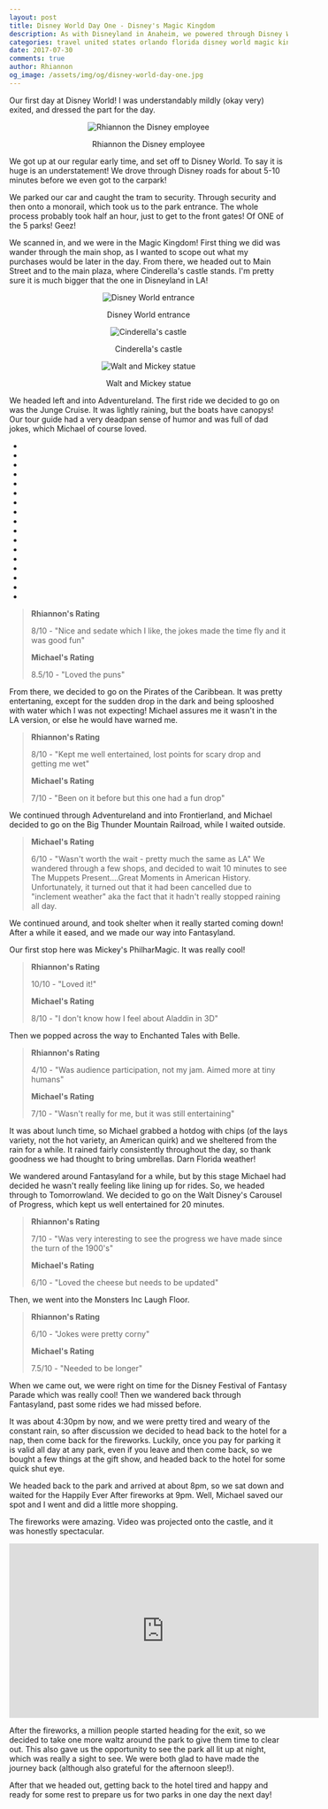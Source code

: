 ```yaml
---
layout: post
title: Disney World Day One - Disney's Magic Kingdom
description: As with Disneyland in Anaheim, we powered through Disney World pretty quickly, leaving us time to duck back to our hotel for a nap before returning for the evening's fireworks.
categories: travel united states orlando florida disney world magic kingdom
date: 2017-07-30
comments: true
author: Rhiannon
og_image: /assets/img/og/disney-world-day-one.jpg
---
```

Our first day at Disney World! I was understandably mildly (okay very) exited, and dressed the part for the day.

<div style="margin-bottom: 10px; text-align: center;">
    <img src="/assets/img/blog/IMG_0781.JPG" alt="Rhiannon the Disney employee">
    <p>Rhiannon the Disney employee</p>
</div>

We got up at our regular early time, and set off to Disney World. To say it is huge is an understatement! We drove through Disney roads for about 5-10 minutes before we even got to the carpark!

We parked our car and caught the tram to security. Through security and then onto a monorail, which took us to the park entrance. The whole process probably took half an hour, just to get to the front gates! Of ONE of the 5 parks! Geez!

We scanned in, and we were in the Magic Kingdom! First thing we did was wander through the main shop, as I wanted to scope out what my purchases would be later in the day. From there, we headed out to Main Street and to the main plaza, where Cinderella's castle stands. I'm pretty sure it is much bigger that the one in Disneyland in LA!

<div style="margin-bottom: 10px; text-align: center;">
    <img src="/assets/img/blog/IMG_0776.jpg" alt="Disney World entrance">
    <p>Disney World entrance</p>
</div>

<div style="margin-bottom: 10px; text-align: center;">
    <img src="/assets/img/blog/IMG_0783.jpg" alt="Cinderella's castle">
    <p>Cinderella's castle</p>
</div>

<div style="margin-bottom: 10px; text-align: center;">
    <img src="/assets/img/blog/IMG_5939.jpg" alt="Walt and Mickey statue">
    <p>Walt and Mickey statue</p>
</div>

We headed left and into Adventureland. The first ride we decided to go on was the Junge Cruise. It was lightly raining, but the boats have canopys! Our tour guide had a very deadpan sense of humor and was full of dad jokes, which Michael of course loved.

<div class="flickerplate" style="margin-bottom: 10px;">
    <ul>
        <li data-background="/assets/img/blog/IMG_5826.jpg"></li>
        <li data-background="/assets/img/blog/IMG_5827.jpg"></li>
        <li data-background="/assets/img/blog/IMG_5828.jpg"></li>
        <li data-background="/assets/img/blog/IMG_5830.jpg"></li>
        <li data-background="/assets/img/blog/IMG_5839.jpg"></li>
        <li data-background="/assets/img/blog/IMG_5842.jpg"></li>
        <li data-background="/assets/img/blog/IMG_5846.jpg"></li>
        <li data-background="/assets/img/blog/IMG_5851.jpg"></li>
        <li data-background="/assets/img/blog/IMG_5856.jpg"></li>
        <li data-background="/assets/img/blog/IMG_5859.jpg"></li>
        <li data-background="/assets/img/blog/IMG_5860.jpg"></li>
        <li data-background="/assets/img/blog/IMG_5863.jpg"></li>
        <li data-background="/assets/img/blog/IMG_5867.jpg"></li>
        <li data-background="/assets/img/blog/IMG_5870.jpg"></li>
        <li data-background="/assets/img/blog/IMG_5873.jpg"></li>
        <li data-background="/assets/img/blog/IMG_5880.jpg"></li>
        <li data-background="/assets/img/blog/IMG_5885.jpg"></li>
    </ul>
</div>

> **Rhiannon's Rating**
>
> 8/10 - "Nice and sedate which I like, the jokes made the time fly and it was good fun"
>
> **Michael's Rating**
>
> 8.5/10 - "Loved the puns"

From there, we decided to go on the Pirates of the Caribbean. It was pretty entertaning, except for the sudden drop in the dark and being splooshed with water which I was not expecting! Michael assures me it wasn't in the LA version, or else he would have warned me.

> **Rhiannon's Rating**
>
> 8/10 - "Kept me well entertained, lost points for scary drop and getting me wet"
>
> **Michael's Rating**
>
> 7/10 - "Been on it before but this one had a fun drop"

We continued through Adventureland and into Frontierland, and Michael decided to go on the Big Thunder Mountain Railroad, while I waited outside.

> **Michael's Rating**
>
> 6/10 - "Wasn't worth the wait - pretty much the same as LA"
We wandered through a few shops, and decided to wait 10 minutes to see The Muppets Present....Great Moments in American History. Unfortunately, it turned out that it had been cancelled due to "inclement weather" aka the fact that it hadn't really stopped raining all day.

We continued around, and took shelter when it really started coming down! After a while it eased, and we made our way into Fantasyland.

Our first stop here was Mickey's PhilharMagic. It was really cool!

> **Rhiannon's Rating**
>
> 10/10 - "Loved it!"
>
> **Michael's Rating**
>
> 8/10 - "I don't know how I feel about Aladdin in 3D"

Then we popped across the way to Enchanted Tales with Belle.

> **Rhiannon's Rating**
>
> 4/10 - "Was audience participation, not my jam. Aimed more at tiny humans"
>
> **Michael's Rating**
>
> 7/10 - "Wasn't really for me, but it was still entertaining"

It was about lunch time, so Michael grabbed a hotdog with chips (of the lays variety, not the hot variety, an American quirk) and we sheltered from the rain for a while. It rained fairly consistently throughout the day, so thank goodness we had thought to bring umbrellas. Darn Florida weather!

We wandered around Fantasyland for a while, but by this stage Michael had decided he wasn't really feeling like lining up for rides. So, we headed through to Tomorrowland.
We decided to go on the Walt Disney's Carousel of Progress, which kept us well entertained for 20 minutes.

> **Rhiannon's Rating**
>
> 7/10 - "Was very interesting to see the progress we have made since the turn of the 1900's"
>
> **Michael's Rating**
>
> 6/10 - "Loved the cheese but needs to be updated"

Then, we went into the Monsters Inc Laugh Floor.

> **Rhiannon's Rating**
>
> 6/10 - "Jokes were pretty corny"
>
> **Michael's Rating**
>
> 7.5/10 - "Needed to be longer"

When we came out, we were right on time for the Disney Festival of Fantasy Parade which was really cool! Then we wandered back through Fantasyland, past some rides we had missed before.

It was about 4:30pm by now, and we were pretty tired and weary of the constant rain, so after discussion we decided to head back to the hotel for a nap, then come back for the fireworks. Luckily, once you pay for parking it is valid all day at any park, even if you leave and then come back, so we bought a few things at the gift show, and headed back to the hotel for some quick shut eye.

We headed back to the park and arrived at about 8pm, so we sat down and waited for the Happily Ever After fireworks at 9pm. Well, Michael saved our spot and I went and did a little more shopping.

The fireworks were amazing. Video was projected onto the castle, and it was honestly spectacular.

<div class="embed-container">
    <iframe src="https://www.facebook.com/plugins/video.php?href=https%3A%2F%2Fwww.facebook.com%2Fmichaeldyrynda%2Fvideos%2F10154827569534849%2F&show_text=0&width=560" width="560" height="315" style="border:none;overflow:hidden; margin: 0 auto;" scrolling="no" frameborder="0" allowTransparency="true" allowFullScreen="true"></iframe>
</div>

After the fireworks, a million people started heading for the exit, so we decided to take one more waltz around the park to give them time to clear out. This also gave us the opportunity to see the park all lit up at night, which was really a sight to see. We were both glad to have made the journey back (although also grateful for the afternoon sleep!).

After that we headed out, getting back to the hotel tired and happy and ready for some rest to prepare us for two parks in one day the next day!
